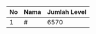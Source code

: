 | No | Nama            | Jumlah Level |
|----|-----------------|--------------|
| 1  | #    |    6570        |
